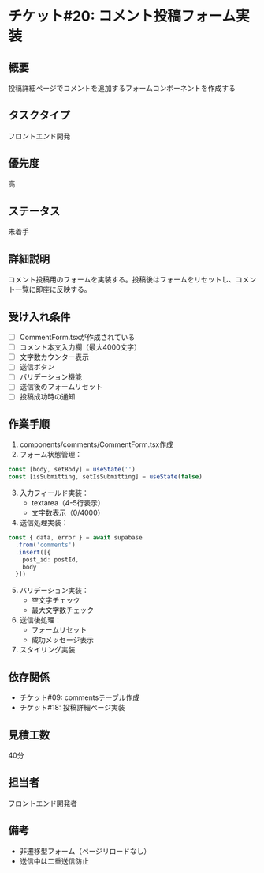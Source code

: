 # チケット#20: コメント投稿フォーム実装

## 概要
投稿詳細ページでコメントを追加するフォームコンポーネントを作成する

## タスクタイプ
フロントエンド開発

## 優先度
高

## ステータス
未着手

## 詳細説明
コメント投稿用のフォームを実装する。投稿後はフォームをリセットし、コメント一覧に即座に反映する。

## 受け入れ条件
- [ ] CommentForm.tsxが作成されている
- [ ] コメント本文入力欄（最大4000文字）
- [ ] 文字数カウンター表示
- [ ] 送信ボタン
- [ ] バリデーション機能
- [ ] 送信後のフォームリセット
- [ ] 投稿成功時の通知

## 作業手順
1. components/comments/CommentForm.tsx作成
2. フォーム状態管理：
```typescript
const [body, setBody] = useState('')
const [isSubmitting, setIsSubmitting] = useState(false)
```
3. 入力フィールド実装：
   - textarea（4-5行表示）
   - 文字数表示（0/4000）
4. 送信処理実装：
```typescript
const { data, error } = await supabase
  .from('comments')
  .insert([{ 
    post_id: postId, 
    body 
  }])
```
5. バリデーション実装：
   - 空文字チェック
   - 最大文字数チェック
6. 送信後処理：
   - フォームリセット
   - 成功メッセージ表示
7. スタイリング実装

## 依存関係
- チケット#09: commentsテーブル作成
- チケット#18: 投稿詳細ページ実装

## 見積工数
40分

## 担当者
フロントエンド開発者

## 備考
- 非遷移型フォーム（ページリロードなし）
- 送信中は二重送信防止